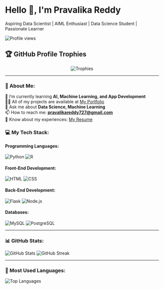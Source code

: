 # Hello 👋, I'm Pravalika Reddy  

Aspiring Data Scientist | AIML Enthusiast | Data Science Student | Passionate Learner  

![Profile views](https://komarev.com/ghpvc/?username=PravalikaReddy&label=Profile%20views&color=0e75b6&style=flat)

## 🏆 GitHub Profile Trophies
<p align="center">  
  <img src="https://github-profile-trophy.vercel.app/?username=PravalikaReddy&theme=algolia" alt="Trophies" /> 
</p>

---

### 🚀 About Me:
🌱 I’m currently learning **AI, Machine Learning, and App Development**  
👨‍💻 All of my projects are available at [My Portfolio](https://pravalikareddy21.github.io/portfolio/)  
💬 Ask me about **Data Science, Machine Learning**  
📫 How to reach me: **pravalikareddy727@gmail.com**  
📄 Know about my experiences: [My Resume](https://drive.google.com/file/d/162QRLpu5rf80fa2B8cffDUYvGPRxDJNP/view?usp=drive_link)  


### 💻 My Tech Stack:

#### Programming Languages:
![Python](https://img.shields.io/badge/Python-3776AB?style=for-the-badge&logo=python&logoColor=white) 
![R](https://img.shields.io/badge/R-276DC3?style=for-the-badge&logo=r&logoColor=white) 

#### Front-End Development:
![HTML](https://img.shields.io/badge/HTML5-E34F26?style=for-the-badge&logo=html5&logoColor=white) 
![CSS](https://img.shields.io/badge/CSS3-1572B6?style=for-the-badge&logo=css3&logoColor=white) 

#### Back-End Development:
![Flask](https://img.shields.io/badge/Flask-000000?style=for-the-badge&logo=flask&logoColor=white) 
![Node.js](https://img.shields.io/badge/Node.js-43853D?style=for-the-badge&logo=node.js&logoColor=white) 

#### Databases:
![MySQL](https://img.shields.io/badge/MySQL-4479A1?style=for-the-badge&logo=mysql&logoColor=white) 
![PostgreSQL](https://img.shields.io/badge/PostgreSQL-336791?style=for-the-badge&logo=postgresql&logoColor=white) 

---

### 📊 GitHub Stats:
<p>  
  <img src="https://github-readme-stats.vercel.app/api?username=PravalikaReddy&show_icons=true&theme=radical" alt="GitHub Stats" />  
  <img src="https://github-readme-streak-stats.herokuapp.com/?user=PravalikaReddy&theme=radical" alt="GitHub Streak" /> 
</p>

---

### 🌟 Most Used Languages:
<img src="https://github-readme-stats.vercel.app/api/top-langs?username=PravalikaReddy&show_icons=true&locale=en&layout=compact&theme=radical" alt="Top Languages" />



<!--
**Pravalikareddy21/Pravalikareddy21** is a ✨ _special_ ✨ repository because its `README.md` (this file) appears on your GitHub profile.

Here are some ideas to get you started:

- 🔭 I’m currently working on ...
- 🌱 I’m currently learning ...
- 👯 I’m looking to collaborate on ...
- 🤔 I’m looking for help with ...
- 💬 Ask me about ...
- 📫 How to reach me: ...
- 😄 Pronouns: ...
- ⚡ Fun fact: ...
-->
